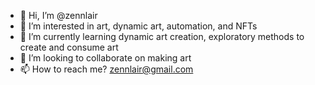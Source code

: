 - 👋 Hi, I’m @zennlair
- 👀 I’m interested in art, dynamic art, automation, and NFTs
- 🌱 I’m currently learning dynamic art creation, exploratory methods to create and consume art
- 💞️ I’m looking to collaborate on making art
- 📫 How to reach me? zennlair@gmail.com

<!---
zennlair/zennlair
--->
